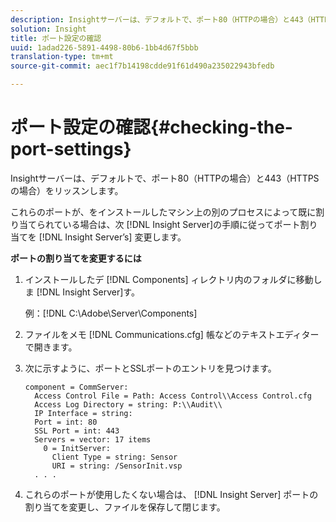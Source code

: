 ```yaml
---
description: Insightサーバーは、デフォルトで、ポート80（HTTPの場合）と443（HTTPSの場合）をリッスンします。
solution: Insight
title: ポート設定の確認
uuid: 1adad226-5891-4498-80b6-1bb4d67f5bbb
translation-type: tm+mt
source-git-commit: aec1f7b14198cdde91f61d490a235022943bfedb

---
```



# ポート設定の確認{#checking-the-port-settings}

Insightサーバーは、デフォルトで、ポート80（HTTPの場合）と443（HTTPSの場合）をリッスンします。

これらのポートが、をインストールしたマシン上の別のプロセスによって既に割り当てられている場合は、次 [!DNL Insight Server]の手順に従ってポート割り当てを [!DNL Insight Server’s] 変更します。

**ポートの割り当てを変更するには**

1. インストールしたデ [!DNL Components] ィレクトリ内のフォルダに移動しま [!DNL Insight Server]す。

   例：[!DNL C:\Adobe\Server\Components]

1. ファイルをメモ [!DNL Communications.cfg] 帳などのテキストエディターで開きます。
1. 次に示すように、ポートとSSLポートのエントリを見つけます。

   ```
   component = CommServer: 
     Access Control File = Path: Access Control\\Access Control.cfg
     Access Log Directory = string: P:\\Audit\\
     IP Interface = string: 
     Port = int: 80
     SSL Port = int: 443
     Servers = vector: 17 items
       0 = InitServer: 
         Client Type = string: Sensor
         URI = string: /SensorInit.vsp
     . . .
   ```

1. これらのポートが使用したくない場合は、 [!DNL Insight Server] ポートの割り当てを変更し、ファイルを保存して閉じます。
